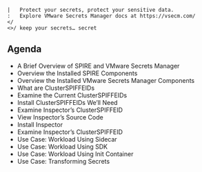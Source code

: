 ```text
|   Protect your secrets, protect your sensitive data.
:   Explore VMware Secrets Manager docs at https://vsecm.com/
</
<>/ keep your secrets… secret
```

## Agenda

* A Brief Overview of SPIRE and VMware Secrets Manager
* Overview the Installed SPIRE Components
* Overview the Installed VMware Secrets Manager Components
* What are ClusterSPIFFEIDs
* Examine the Current ClusterSPIFFEIDs
* Install ClusterSPIFFEIDs We’ll Need
* Examine Inspector’s ClusterSPIFFEID
* View Inspector’s Source Code
* Install Inspector
* Examine Inspector’s ClusterSPIFFEID
* Use Case: Workload Using Sidecar
* Use Case: Workload Using SDK
* Use Case: Workload Using Init Container 
* Use Case: Transforming Secrets
